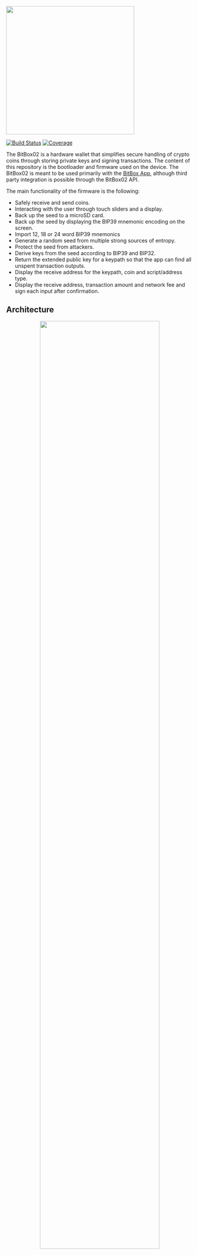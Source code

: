 <img src="./doc/BB02_logo_github.svg" width="345px"/>

[![Build Status](https://travis-ci.org/digitalbitbox/bitbox02-firmware.svg?branch=master)](https://travis-ci.org/digitalbitbox/bitbox02-firmware)
[![Coverage](https://codecov.io/gh/digitalbitbox/bitbox02-firmware/branch/master/graph/badge.svg)](https://codecov.io/gh/digitalbitbox/bitbox02-firmware)

The BitBox02 is a hardware wallet that simplifies secure handling of crypto coins through storing
private keys and signing transactions. The content of this repository is the bootloader and
firmware used on the device. The BitBox02 is meant to be used primarily with the [BitBox
App](https://github.com/digitalbitbox/bitbox-wallet-app), although third party integration is
possible through the BitBox02 API.

The main functionality of the firmware is the following:

* Safely receive and send coins.
* Interacting with the user through touch sliders and a display.
* Back up the seed to a microSD card.
* Back up the seed by displaying the BIP39 mnemonic encoding on the screen.
* Import 12, 18 or 24 word BIP39 mnemonics
* Generate a random seed from multiple strong sources of entropy.
* Protect the seed from attackers.
* Derive keys from the seed according to BIP39 and BIP32.
* Return the extended public key for a keypath so that the app can find all unspent transaction
  outputs.
* Display the receive address for the keypath, coin and script/address type.
* Display the receive address, transaction amount and network fee and sign each input after
  confirmation.


## Architecture

<p align="center"><img src="./doc/bb02-firmware-arch.svg" width="80%" /></p>

The main chip on the device is the microcontroller from Microchip (atsamd51j20a). This chip is used
for communication to the BitBoxApp via USB, to the user via the sliders and to the secure element
(atecc608a) via I2C.

### Sliders

The sliders along the edges of the device are used for user input.  There are three input gestures:
* Tap
* Slide
* Hold to confirm

<p align="center"><img src="./doc/bb02PwEntry.gif" /></p>


### USB

The USB communication is implemented using the request-response pattern with enecrypted protobuf
messages. The encryption protocol used is Noise with out-of-band authentication.

### Hardware docs

[PCB schematics v2.1](./doc/bb02_v2.10_schematics.pdf)

[PCB bill of materials (BOM) v2.1](./doc/bb02_bom_v2.10.pdf)

[PCB x-ray v2.1](./doc/bb02_xray_v2.10_top_pcb.png)

## Contributing

The instructions for setting up a development environment can be found in [BUILD.md](BUILD.md).
Please also read our [CONTRIBUTING.md](CONTRIBUTING.md) before filing issues and pull requests.

## Reporting a vulnerability

See our [security policy](SECURITY.md).
